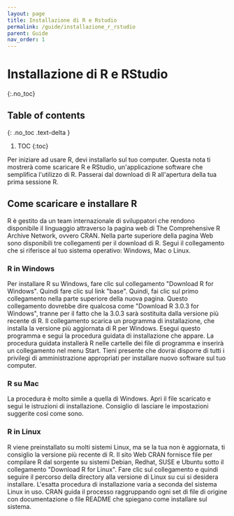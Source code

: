 ```yaml
---
layout: page
title: Installazione di R e Rstudio
permalink: /guide/installazione_r_rstudio
parent: Guide
nav_order: 1
---
```



# Installazione di R e RStudio
{:.no_toc}

## Table of contents
{: .no_toc .text-delta }

1. TOC
{:toc}

Per iniziare ad usare R, devi installarlo sul tuo computer. Questa nota ti mostrerà come scaricare R e RStudio, un'applicazione software che semplifica l'utilizzo di R. Passerai dal download di R all'apertura della tua prima sessione R.


## Come scaricare e installare R
R è gestito da un team internazionale di sviluppatori che rendono disponibile il linguaggio attraverso la pagina web di The Comprehensive R Archive Network, ovvero CRAN. Nella parte superiore della pagina Web sono disponibili tre collegamenti per il download di R. Segui il collegamento che si riferisce al tuo sistema operativo: Windows, Mac o Linux.

### R in Windows
Per installare R su Windows, fare clic sul collegamento "Download R for Windows". Quindi fare clic sul link "base". Quindi, fai clic sul primo collegamento nella parte superiore della nuova pagina. Questo collegamento dovrebbe dire qualcosa come "Download R 3.0.3 for Windows", tranne per il fatto che la 3.0.3 sarà sostituita dalla versione più recente di R. Il collegamento scarica un programma di installazione, che installa la versione più aggiornata di R per Windows. Esegui questo programma e segui la procedura guidata di installazione che appare. La procedura guidata installerà R nelle cartelle dei file di programma e inserirà un collegamento nel menu Start. Tieni presente che dovrai disporre di tutti i privilegi di amministrazione appropriati per installare nuovo software sul tuo computer.

### R su Mac
La procedura è molto simile a quella di Windows. Apri il file scaricato e segui le istruzioni di installazione. Consiglio di lasciare le impostazioni suggerite così come sono.


### R in Linux
R viene preinstallato su molti sistemi Linux, ma se la tua non è aggiornata, ti consiglio la versione più recente di R. Il sito Web CRAN fornisce file per compilare R dal sorgente su sistemi Debian, Redhat, SUSE e Ubuntu sotto il collegamento "Download R for Linux". Fare clic sul collegamento e quindi seguire il percorso della directory alla versione di Linux su cui si desidera installare. L'esatta procedura di installazione varia a seconda del sistema Linux in uso. CRAN guida il processo raggruppando ogni set di file di origine con documentazione o file README che spiegano come installare sul sistema.